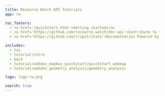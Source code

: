 ```yaml
---
title: Resource Watch API Tutorials
app: rw

toc_footers:
  - <a href='/quickstart.html'>Getting started</a>
  - <a href='https://github.com/resource-watch/doc-api'>Contribute to these docs</a>
  - <a href='https://github.com/tripit/slate'>Documentation Powered by Slate</a>

includes:
  - tos
  - tutorial/intro
  - back
  - tutorial/webdev_mapbox_quickstart/quickstart_webmap
  - tutorial/webdev_geometry_analysis/geometry_analysis

logo: logo-rw.png

search: true
---
```



